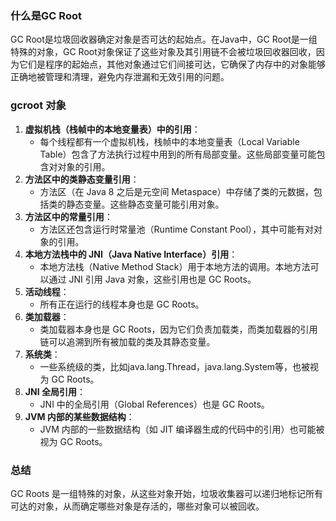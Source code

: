 ### 什么是GC Root
GC Root是垃圾回收器确定对象是否可达的起始点。在Java中，GC Root是一组特殊的对象，GC Root对象保证了这些对象及其引用链不会被垃圾回收器回收，因为它们是程序的起始点，其他对象通过它们间接可达，它确保了内存中的对象能够正确地被管理和清理，避免内存泄漏和无效引用的问题。
### gcroot 对象

1. **虚拟机栈（栈帧中的本地变量表）中的引用**：
   - 每个线程都有一个虚拟机栈，栈帧中的本地变量表（Local Variable Table）包含了方法执行过程中用到的所有局部变量。这些局部变量可能包含对对象的引用。
2. **方法区中的类静态变量引用**：
   - 方法区（在 Java 8 之后是元空间 Metaspace）中存储了类的元数据，包括类的静态变量。这些静态变量可能引用对象。
3. **方法区中的常量引用**：
   - 方法区还包含运行时常量池（Runtime Constant Pool），其中可能有对对象的引用。
4. **本地方法栈中的 JNI（Java Native Interface）引用**：
   - 本地方法栈（Native Method Stack）用于本地方法的调用。本地方法可以通过 JNI 引用 Java 对象，这些引用也是 GC Roots。
5. **活动线程**：
   - 所有正在运行的线程本身也是 GC Roots。
6. **类加载器**：
   - 类加载器本身也是 GC Roots，因为它们负责加载类，而类加载器的引用链可以追溯到所有被加载的类及其静态变量。
7. **系统类**：
   - 一些系统级的类，比如java.lang.Thread，java.lang.System等，也被视为 GC Roots。
8. **JNI 全局引用**：
   - JNI 中的全局引用（Global References）也是 GC Roots。
9. **JVM 内部的某些数据结构**：
   - JVM 内部的一些数据结构（如 JIT 编译器生成的代码中的引用）也可能被视为 GC Roots。
### 总结
GC Roots 是一组特殊的对象，从这些对象开始，垃圾收集器可以递归地标记所有可达的对象，从而确定哪些对象是存活的，哪些对象可以被回收。
